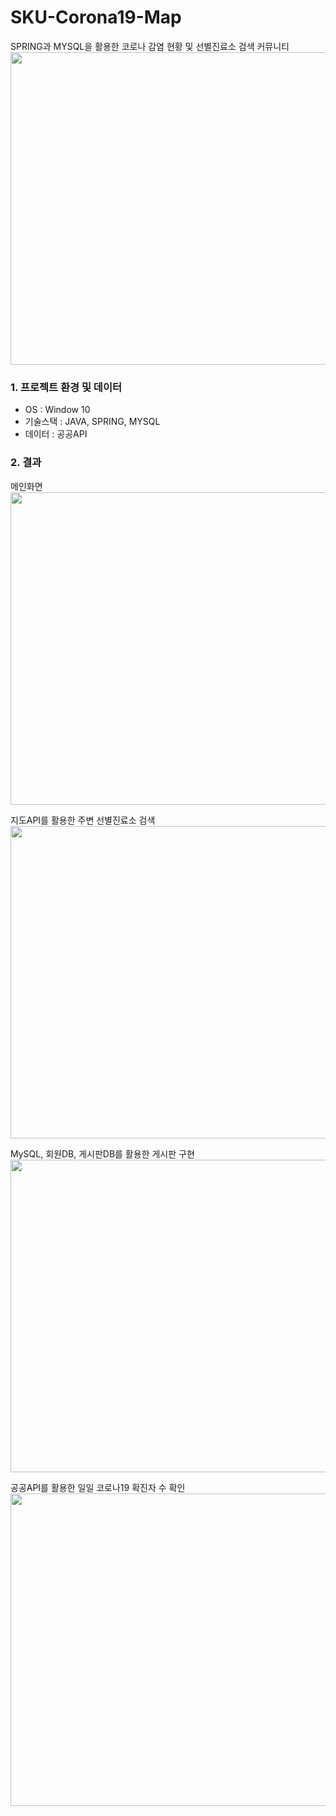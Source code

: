 # SKU-Corona19-Map
SPRING과 MYSQL을 활용한 코로나 감염 현황 및 선별진료소 검색 커뮤니티
<img width="900" height="500" src="https://user-images.githubusercontent.com/71426985/166098690-2e9e5338-f706-49b2-99b8-cd2e7354e53e.png">
<h3>1. 프로젝트 환경 및 데이터</h3>
<ul>
  <li>OS : Window 10</li>
  <li>기술스택 : JAVA, SPRING, MYSQL</li>
  <li>데이터 : 공공API</li>
</ul>
<h3>2. 결과</h3>
메인화면
<img width="900" height="500" src="https://user-images.githubusercontent.com/71426985/166098690-2e9e5338-f706-49b2-99b8-cd2e7354e53e.png">

지도API를 활용한 주변 선별진료소 검색
<img width="900" height="500" src="https://user-images.githubusercontent.com/71426985/166105663-9d182313-7a4e-434c-b9f6-2d586561c2a4.png">

MySQL, 회원DB, 게시판DB를 활용한 게시판 구현
<img width="900" height="500" src="https://user-images.githubusercontent.com/71426985/166105634-c60bf120-6307-446e-bfe8-187252798a1c.png">

공공API를 활용한 일일 코로나19 확진자 수 확인
<img width="900" height="500" src="https://user-images.githubusercontent.com/71426985/166105736-ea661ffe-1435-4ea4-8b81-ea13c35c401c.png">

